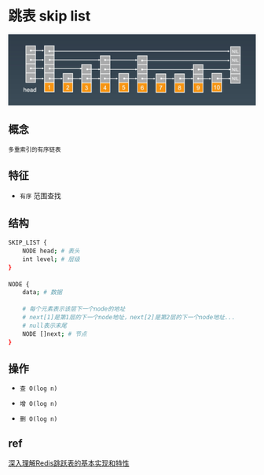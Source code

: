 # 跳表 skip list

![img](res/ds-skiplist.png)

## 概念

    多重索引的有序链表

## 特征

- `有序` 范围查找

## 结构

```bash
SKIP_LIST {
    NODE head; # 表头
    int level; # 层级
}

NODE {
    data; # 数据

    # 每个元素表示该层下一个node的地址
    # next[1]是第1层的下一个node地址，next[2]是第2层的下一个node地址...
    # null表示末尾
    NODE []next; # 节点
}
```

## 操作

- `查 O(log n)`

- `增 O(log n)`

- `删 O(log n)`

## ref

[深入理解Redis跳跃表的基本实现和特性](https://juejin.cn/post/6893072817206591496)